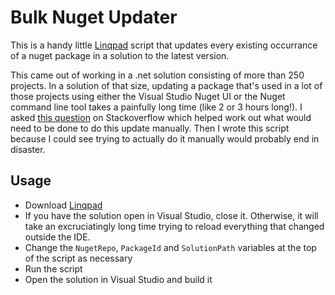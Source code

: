 # Bulk Nuget Updater

This is a handy little [Linqpad](https://www.linqpad.net/) script that updates every existing occurrance of a nuget package in a solution to the latest version.

This came out of working in a .net solution consisting of more than 250 projects. In a solution of that size, updating a package that's used in a lot of those projects using either the Visual Studio Nuget UI or the Nuget command line tool takes a painfully long time (like 2 or 3 hours long!). I asked [this question](http://stackoverflow.com/questions/41489327/how-to-manually-update-a-nuget-package-without-using-the-nuget-ui-or-command-lin) on Stackoverflow which helped work out what would need to be done to do this update manually. Then I wrote this script because I could see trying to actually do it manually would probably end in disaster.

## Usage

* Download [Linqpad](https://www.linqpad.net/)
* If you have the solution open in Visual Studio, close it. Otherwise, it will take an excruciatingly long time trying to reload everything that changed outside the IDE.
* Change the `NugetRepo`, `PackageId` and `SolutionPath` variables at the top of the script as necessary
* Run the script
* Open the solution in Visual Studio and build it